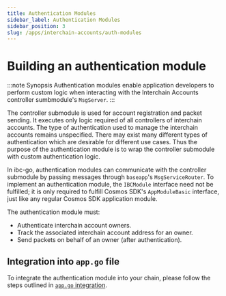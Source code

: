 ```yaml
---
title: Authentication Modules
sidebar_label: Authentication Modules
sidebar_position: 3
slug: /apps/interchain-accounts/auth-modules
---
```



# Building an authentication module

:::note Synopsis
Authentication modules enable application developers to perform custom logic when interacting with the Interchain Accounts controller sumbmodule's `MsgServer`.
:::

The controller submodule is used for account registration and packet sending. It executes only logic required of all controllers of interchain accounts. The type of authentication used to manage the interchain accounts remains unspecified. There may exist many different types of authentication which are desirable for different use cases. Thus the purpose of the authentication module is to wrap the controller submodule with custom authentication logic.

In ibc-go, authentication modules can communicate with the controller submodule by passing messages through `baseapp`'s `MsgServiceRouter`. To implement an authentication module, the `IBCModule` interface need not be fulfilled; it is only required to fulfill Cosmos SDK's `AppModuleBasic` interface, just like any regular Cosmos SDK application module.

The authentication module must:

- Authenticate interchain account owners.
- Track the associated interchain account address for an owner.
- Send packets on behalf of an owner (after authentication).

## Integration into `app.go` file

To integrate the authentication module into your chain, please follow the steps outlined in [`app.go` integration](04-integration.md#example-integration).
